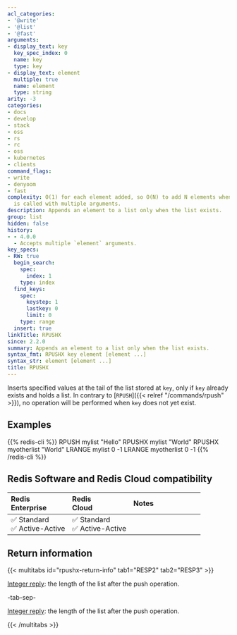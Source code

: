 ```yaml
---
acl_categories:
- '@write'
- '@list'
- '@fast'
arguments:
- display_text: key
  key_spec_index: 0
  name: key
  type: key
- display_text: element
  multiple: true
  name: element
  type: string
arity: -3
categories:
- docs
- develop
- stack
- oss
- rs
- rc
- oss
- kubernetes
- clients
command_flags:
- write
- denyoom
- fast
complexity: O(1) for each element added, so O(N) to add N elements when the command
  is called with multiple arguments.
description: Appends an element to a list only when the list exists.
group: list
hidden: false
history:
- - 4.0.0
  - Accepts multiple `element` arguments.
key_specs:
- RW: true
  begin_search:
    spec:
      index: 1
    type: index
  find_keys:
    spec:
      keystep: 1
      lastkey: 0
      limit: 0
    type: range
  insert: true
linkTitle: RPUSHX
since: 2.2.0
summary: Appends an element to a list only when the list exists.
syntax_fmt: RPUSHX key element [element ...]
syntax_str: element [element ...]
title: RPUSHX
---
```

Inserts specified values at the tail of the list stored at `key`, only if `key`
already exists and holds a list.
In contrary to [`RPUSH`]({{< relref "/commands/rpush" >}}), no operation will be performed when `key` does not yet
exist.

## Examples

{{% redis-cli %}}
RPUSH mylist "Hello"
RPUSHX mylist "World"
RPUSHX myotherlist "World"
LRANGE mylist 0 -1
LRANGE myotherlist 0 -1
{{% /redis-cli %}}

## Redis Software and Redis Cloud compatibility

| Redis<br />Enterprise | Redis<br />Cloud | <span style="min-width: 9em; display: table-cell">Notes</span> |
|:----------------------|:-----------------|:------|
| <span title="Supported">&#x2705; Standard</span><br /><span title="Supported"><nobr>&#x2705; Active-Active</nobr></span> | <span title="Supported">&#x2705; Standard</span><br /><span title="Supported"><nobr>&#x2705; Active-Active</nobr></span> |  |

## Return information

{{< multitabs id="rpushx-return-info" 
    tab1="RESP2" 
    tab2="RESP3" >}}

[Integer reply](../../develop/reference/protocol-spec#integers): the length of the list after the push operation.

-tab-sep-

[Integer reply](../../develop/reference/protocol-spec#integers): the length of the list after the push operation.

{{< /multitabs >}}
